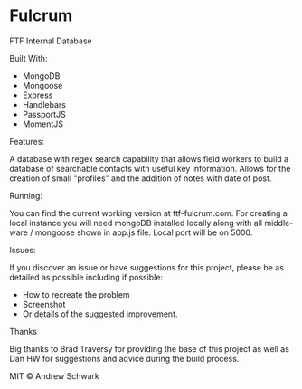 # Fulcrum
FTF Internal Database

Built With:
- MongoDB
- Mongoose
- Express
- Handlebars
- PassportJS
- MomentJS

Features:

A database with regex search capability that allows field workers to build a database of searchable contacts with useful key information.
Allows for the creation of small "profiles" and the addition of notes with date of post.  

Running:

You can find the current working version at ftf-fulcrum.com.  For creating a local instance you will need mongoDB installed locally along 
with all middle-ware / mongoose shown in app.js file.  Local port will be on 5000.

Issues:

If you discover an issue or have suggestions for this project, please be as detailed as possible including if possible:
- How to recreate the problem
- Screenshot
- Or details of the suggested improvement.

Thanks

Big thanks to Brad Traversy for providing the base of this project as well as Dan HW for suggestions and advice during the build process.

MIT © Andrew Schwark
